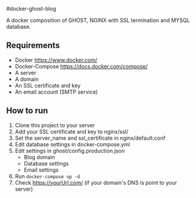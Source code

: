#docker-ghost-blog

A docker composition of GHOST, NGINX with SSL termination and MYSQL database.

## Requirements
- Docker https://www.docker.com/
- Docker-Compose https://docs.docker.com/compose/
- A server
- A domain
- An SSL certificate and key
- An email account (SMTP service)

## How to run
1. Clone this project to your server
2. Add your SSL certificate and key to nginx/ssl/
3. Set the server_name and ssl_certificate in nginx/default.conf
4. Edit database settings in docker-compose.yml
5. Edit settings in ghost/config.production.json
    - Blog domain
    - Database settings
    - Email settings
6. Run ```docker-compose up -d```
7. Check https://yourUrl.com/ (if your domain's DNS is point to your server)
